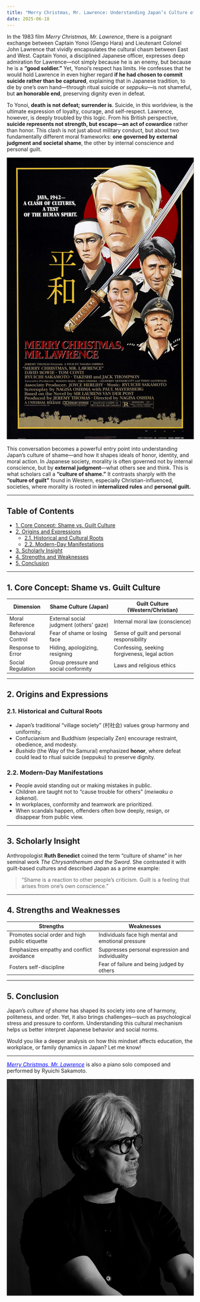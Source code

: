 ```yaml
---
title: "Merry Christmas, Mr. Lawrence: Understanding Japan’s Culture of Shame"
date: 2025-06-18
---
```


In the 1983 film *Merry Christmas, Mr. Lawrence*, there is a poignant exchange between Captain Yonoi (Gengo Hara) and Lieutenant Colonel John Lawrence that vividly encapsulates the cultural chasm between East and West. Captain Yonoi, a disciplined Japanese officer, expresses deep admiration for Lawrence—not simply because he is an enemy, but because he is a **“good soldier.”** Yet, Yonoi’s respect has limits. He confesses that he would hold Lawrence in even higher regard **if he had chosen to commit suicide rather than be captured**, explaining that in Japanese tradition, to die by one’s own hand—through ritual suicide or *seppuku*—is not shameful, but **an honorable end**, preserving dignity even in defeat.

To Yonoi, **death is not defeat; surrender is**. Suicide, in this worldview, is the ultimate expression of loyalty, courage, and self-respect. Lawrence, however, is deeply troubled by this logic. From his British perspective, **suicide represents not strength, but escape—an act of cowardice** rather than honor. This clash is not just about military conduct, but about two fundamentally different moral frameworks: **one governed by external judgment and societal shame**, the other by internal conscience and personal guilt.

![Scene from *Merry Christmas, Mr. Lawrence*](https://raw.githubusercontent.com/KehanLi-1123/KehanLi.github.io/master/images/MerryChristmasMrLawrence.jpg)

This conversation becomes a powerful entry point into understanding Japan’s culture of shame—and how it shapes ideals of honor, identity, and moral action. In Japanese society, morality is often governed not by internal conscience, but by **external judgment**—what others see and think. This is what scholars call a **“culture of shame.”** It contrasts sharply with the **“culture of guilt”** found in Western, especially Christian-influenced, societies, where morality is rooted in **internalized rules** and **personal guilt.**

---

## Table of Contents
- [1. Core Concept: Shame vs. Guilt Culture](#1-core-concept-shame-vs-guilt-culture)
- [2. Origins and Expressions](#2-origins-and-expressions)
  - [2.1. Historical and Cultural Roots](#21-historical-and-cultural-roots)
  - [2.2. Modern-Day Manifestations](#22-modern-day-manifestations)
- [3. Scholarly Insight](#3-scholarly-insight)
- [4. Strengths and Weaknesses](#4-strengths-and-weaknesses)
- [5. Conclusion](#5-conclusion)

---

## 1. Core Concept: Shame vs. Guilt Culture

| Dimension         | Shame Culture (Japan)                      | Guilt Culture (Western/Christian)              |
|------------------|--------------------------------------------|-----------------------------------------------|
| Moral Reference   | External social judgment (others' gaze)    | Internal moral law (conscience)               |
| Behavioral Control| Fear of shame or losing face               | Sense of guilt and personal responsibility     |
| Response to Error | Hiding, apologizing, resigning             | Confessing, seeking forgiveness, legal action |
| Social Regulation | Group pressure and social conformity       | Laws and religious ethics                     |

---

## 2. Origins and Expressions

### 2.1. **Historical and Cultural Roots**
- Japan’s traditional “village society” (村社会) values group harmony and uniformity.
- Confucianism and Buddhism (especially Zen) encourage restraint, obedience, and modesty.
- *Bushido* (the Way of the Samurai) emphasized **honor**, where defeat could lead to ritual suicide (seppuku) to preserve dignity.

### 2.2. **Modern-Day Manifestations**
- People avoid standing out or making mistakes in public.
- Children are taught not to “cause trouble for others” (*meiwaku o kakenai*).
- In workplaces, conformity and teamwork are prioritized.
- When scandals happen, offenders often bow deeply, resign, or disappear from public view.

---

## 3. Scholarly Insight

Anthropologist **Ruth Benedict** coined the term “culture of shame” in her seminal work *The Chrysanthemum and the Sword*. She contrasted it with guilt-based cultures and described Japan as a prime example:

> “Shame is a reaction to other people’s criticism. Guilt is a feeling that arises from one’s own conscience.”

---

## 4. Strengths and Weaknesses

| Strengths                                         | Weaknesses                                       |
|--------------------------------------------------|--------------------------------------------------|
| Promotes social order and high public etiquette  | Individuals face high mental and emotional pressure |
| Emphasizes empathy and conflict avoidance        | Suppresses personal expression and individuality |
| Fosters self-discipline                          | Fear of failure and being judged by others       |

---

## 5. Conclusion

Japan’s *culture of shame* has shaped its society into one of harmony, politeness, and order. Yet, it also brings challenges—such as psychological stress and pressure to conform. Understanding this cultural mechanism helps us better interpret Japanese behavior and social norms.

Would you like a deeper analysis on how this mindset affects education, the workplace, or family dynamics in Japan? Let me know!

---

<a href="https://www.youtube.com/watch?v=ELJf83TelA0" style="color:blue;" target="_blank"><em>Merry Christmas, Mr. Lawrence</em></a> is also a piano solo composed and performed by Ryuichi Sakamoto.

![Ryuichi Sakamoto in *Merry Christmas, Mr. Lawrence*](https://raw.githubusercontent.com/KehanLi-1123/KehanLi.github.io/master/images/Sakamoto.jpg)


